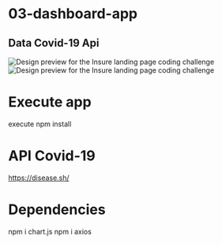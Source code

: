 # 03-dashboard-app

## Data Covid-19 Api

![Design preview for the Insure landing page coding challenge](./design/PreviewDesktop.PNG)
![Design preview for the Insure landing page coding challenge](./design/PreviewMobile.PNG)


# Execute app
execute
npm install

# API Covid-19

https://disease.sh/

# Dependencies
npm i chart.js
npm i axios